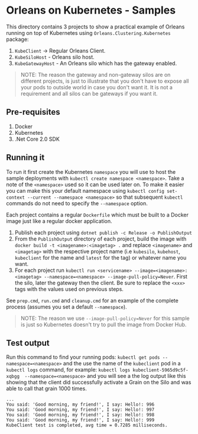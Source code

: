 # Orleans on Kubernetes - Samples

This directory contains 3 projects to show a practical example of Orleans running on top of Kubernetes using `Orleans.Clustering.Kubernetes` package:

1. `KubeClient` -> Regular Orleans Client.
2. `KubeSiloHost` - Orleans silo host.
3. `KubeGatewayHost` - An Orleans silo which has the gateway enabled.

> NOTE: The reason the gateway and non-gateway silos are on different projects, is just to illustrate that you don't have to expose all your pods to outside world in case you don't want it. It is not a requirement and all silos can be gateways if you want it.

## Pre-requisites

1. Docker
2. Kubernetes
3. .Net Core 2.0 SDK

## Running it

To run it first create the Kubernetes `namespace` you will use to host the sample deployments with `kubectl create namespace <namespace>`. Take a note of the `<namespace>` used so it can be used later on.  To make it easier you can make this your default namespace using `kubectl config set-context --current --namespace <namespace>` so that subsequent `kubectl` commands do not need to specify the `--namespace` option.

Each project contains a regular `Dockerfile` which must be built to a Docker image just like a regular docker application.

1. Publish each project using `dotnet publish -c Release -o PublishOutput`
2. From the `PublishOutput` directory of each project, build the image with `docker build -t <imagename>:<imagetag> .` and replace `<imagename>` and `<imagetag>` with the respective project name (i.e `kubesilo`, `kubehost`, `kubeclient` for the name and `latest` for the tag) or whatever name you want.
3. For each project run `kubectl run <servicename> --image=<imagename>:<imagetag> --namespace=<namespace> --image-pull-policy=Never`. First the silo, later the gateway then the client. Be sure to replace the `<xxx>` tags with the values used on previous steps.

See `prep.cmd`, `run.cmd` and `cleanup.cmd` for an example of the complete process (assumes you set a default `--namespace`).

> NOTE: The reason we use `--image-pull-policy=Never` for this sample is just so Kubernetes doesn't try to pull the image from Docker Hub.

## Test output

Run this command to find your running pods: `kubectl get pods --namespace=<namespace>` and the use the name of the `kubeclient` pod in a `kubectl logs` command, for example: `kubectl logs kubeclient-5965d9c5f-xqbgg  --namespace=<namespace>` and you will see a the log output like this showing that the client did successfully activate a Grain on the Silo and was able
to call that grain 1000 times.
```
...
You said: 'Good morning, my friend!', I say: Hello!: 996
You said: 'Good morning, my friend!', I say: Hello!: 997
You said: 'Good morning, my friend!', I say: Hello!: 998
You said: 'Good morning, my friend!', I say: Hello!: 999
KubeClient test is completed, avg time = 0.7285 milliseconds.
```
